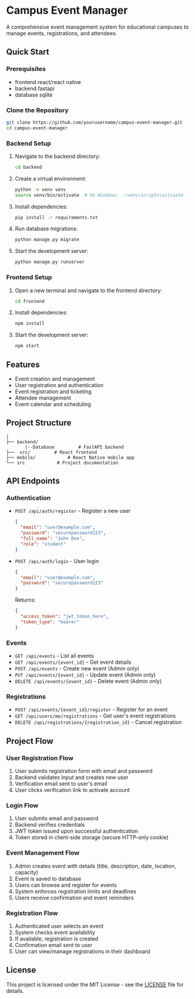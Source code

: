 
# Campus Event Manager

A comprehensive event management system for educational campuses to manage events, registrations, and attendees.

## Quick Start

### Prerequisites
- frontend  react/react native
- backend fastapi
- database sqlite

### Clone the Repository
```bash
git clone https://github.com/yourusername/campus-event-manager.git
cd campus-event-manager
```

### Backend Setup
1. Navigate to the backend directory:
   ```bash
   cd backend
   ```
2. Create a virtual environment:
   ```bash
   python -m venv venv
   source venv/bin/activate  # On Windows: .\venv\Scripts\activate
   ```
3. Install dependencies:
   ```bash
   pip install -r requirements.txt
   ```
4. Run database migrations:
   ```bash
   python manage.py migrate
   ```
5. Start the development server:
   ```bash
   python manage.py runserver
   ```

### Frontend Setup
1. Open a new terminal and navigate to the frontend directory:
   ```bash
   cd frontend
   ```
2. Install dependencies:
   ```bash
   npm install
   ```
3. Start the development server:
   ```bash
   npm start
   ```

## Features
- Event creation and management
- User registration and authentication
- Event registration and ticketing
- Attendee management
- Event calendar and scheduling

## Project Structure
```
|
├── backend/  
       |--Database         # FastAPI backend
├──  src/         # React frontend
├── mobile/            # React Native mobile app
└── src            # Project documentation
```



## API Endpoints

### Authentication
- `POST /api/auth/register` - Register a new user
  ```json
  {
    "email": "user@example.com",
    "password": "securepassword123",
    "full_name": "John Doe",
    "role": "student"
  }
  ```

- `POST /api/auth/login` - User login
  ```json
  {
    "email": "user@example.com",
    "password": "securepassword123"
  }
  ```
  Returns:
  ```json
  {
    "access_token": "jwt_token_here",
    "token_type": "bearer"
  }
  ```

### Events
- `GET /api/events` - List all events
- `GET /api/events/{event_id}` - Get event details
- `POST /api/events` - Create new event (Admin only)
- `PUT /api/events/{event_id}` - Update event (Admin only)
- `DELETE /api/events/{event_id}` - Delete event (Admin only)

### Registrations
- `POST /api/events/{event_id}/register` - Register for an event
- `GET /api/users/me/registrations` - Get user's event registrations
- `DELETE /api/registrations/{registration_id}` - Cancel registration

## Project Flow

### User Registration Flow
1. User submits registration form with email and password
2. Backend validates input and creates new user
3. Verification email sent to user's email
4. User clicks verification link to activate account

### Login Flow
1. User submits email and password
2. Backend verifies credentials
3. JWT token issued upon successful authentication
4. Token stored in client-side storage (secure HTTP-only cookie)

### Event Management Flow
1. Admin creates event with details (title, description, date, location, capacity)
2. Event is saved to database
3. Users can browse and register for events
4. System enforces registration limits and deadlines
5. Users receive confirmation and event reminders

### Registration Flow
1. Authenticated user selects an event
2. System checks event availability
3. If available, registration is created
4. Confirmation email sent to user
5. User can view/manage registrations in their dashboard

## License
This project is licensed under the MIT License - see the [LICENSE](LICENSE) file for details.
